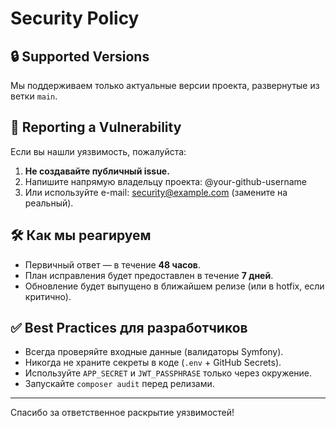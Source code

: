 # Security Policy

## 🔒 Supported Versions
Мы поддерживаем только актуальные версии проекта, развернутые из ветки `main`.

## 📢 Reporting a Vulnerability
Если вы нашли уязвимость, пожалуйста:
1. **Не создавайте публичный issue.**
2. Напишите напрямую владельцу проекта: @your-github-username
3. Или используйте e-mail: security@example.com (замените на реальный).

## 🛠 Как мы реагируем
- Первичный ответ — в течение **48 часов**.
- План исправления будет предоставлен в течение **7 дней**.
- Обновление будет выпущено в ближайшем релизе (или в hotfix, если критично).

## ✅ Best Practices для разработчиков
- Всегда проверяйте входные данные (валидаторы Symfony).
- Никогда не храните секреты в коде (`.env` + GitHub Secrets).
- Используйте `APP_SECRET` и `JWT_PASSPHRASE` только через окружение.
- Запускайте `composer audit` перед релизами.

---
Спасибо за ответственное раскрытие уязвимостей!
